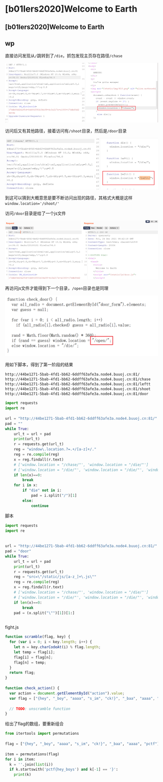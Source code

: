 # \[b01lers2020]Welcome to Earth

## \[b01lers2020]Welcome to Earth

## wp

直接访问发现从`/`跳转到了`/die`，抓包发现主页存在路径`/chase`

![](<../.gitbook/assets/image (3) (1) (1) (1) (1).png>)

访问后又有其他路径，接着访问有`/shoot`目录，然后是`/door`目录

![](<../.gitbook/assets/image (5) (1) (1) (1) (1).png>)

到这可以猜到大概意思是要不断访问出现的路径，其格式大概是这样`window.location='/shoot/'`

访问`/door`目录是给了一个js文件

![](<../.gitbook/assets/image (13) (1).png>)

再访问js文件才能得到下一个目录，`/open`目录也是同理

![](<../.gitbook/assets/image (17) (1) (1) (1) (1) (1) (1).png>)

用如下脚本，得到了第一阶段的结果

```
http://44be1271-5bab-4fd1-bb62-6ddff63afe3a.node4.buuoj.cn:81/
http://44be1271-5bab-4fd1-bb62-6ddff63afe3a.node4.buuoj.cn:81/chase
http://44be1271-5bab-4fd1-bb62-6ddff63afe3a.node4.buuoj.cn:81/leftt
http://44be1271-5bab-4fd1-bb62-6ddff63afe3a.node4.buuoj.cn:81/shoot
http://44be1271-5bab-4fd1-bb62-6ddff63afe3a.node4.buuoj.cn:81/door
```

```python
import requests
import re

url = "http://44be1271-5bab-4fd1-bb62-6ddff63afe3a.node4.buuoj.cn:81/"
pad = ""
while True:
    url_t = url + pad
    print(url_t)
    r = requests.get(url_t)
    reg = "window\.location.?=.+/[a-z]+/."
    reg = re.compile(reg)
    x = reg.findall(r.text)
    # ['window.location = "/chase/"', 'window.location = "/die/"']
    # ['window.location = "/die/"', 'window.location = "/die/"', 'window.location = "/leftt/"', 'window.location = "/die/"']
    if len(x)==0:
        break
    for i in x:
        if "die" not in i:
            pad = i.split("/")[1]
        else:
            continue
```

脚本

```python
import requests
import re


url = "http://44be1271-5bab-4fd1-bb62-6ddff63afe3a.node4.buuoj.cn:81/"
pad = "door"
while True:
    url_t = url + pad
    print(url_t)
    r = requests.get(url_t)
    reg = "src=\"/static/js/[a-z_]+\.js\""
    reg = re.compile(reg)
    x = reg.findall(r.text)
    # ['window.location = "/chase/"', 'window.location = "/die/"']
    # ['window.location = "/die/"', 'window.location = "/die/"', 'window.location = "/leftt/"', 'window.location = "/die/"']
    if len(x)==0:
        break
    pad = (x.split("\"")[1])[1:]
    
```

fight.js

```javascript
function scramble(flag, key) {
  for (var i = 0; i < key.length; i++) {
    let n = key.charCodeAt(i) % flag.length;
    let temp = flag[i];
    flag[i] = flag[n];
    flag[n] = temp;
  }
  return flag;
}

function check_action() {
  var action = document.getElementById("action").value;
  var flag = ["{hey", "_boy", "aaaa", "s_im", "ck!}", "_baa", "aaaa", "pctf"];

  // TODO: unscramble function
}
```

给出了flag的数组，要重新组合

```python
from itertools import permutations

flag = ["{hey", "_boy", "aaaa", "s_im", "ck!}", "_baa", "aaaa", "pctf"]

item = permutations(flag)
for i in item:
  k = ''.join(list(i))
  if k.startswith('pctf{hey_boys') and k[-1] == '}':
    print(k)
```
